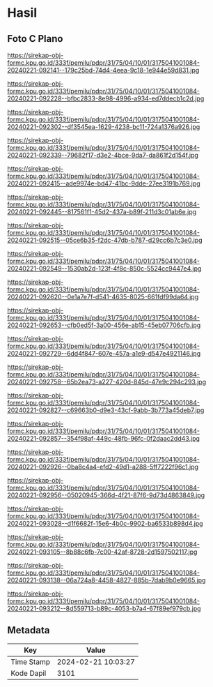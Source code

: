 # Hasil

## Foto C Plano

https://sirekap-obj-formc.kpu.go.id/333f/pemilu/pdpr/31/75/04/10/01/3175041001084-20240221-092141--179c25bd-74d4-4eea-9c18-1e944e59d831.jpg

https://sirekap-obj-formc.kpu.go.id/333f/pemilu/pdpr/31/75/04/10/01/3175041001084-20240221-092228--bfbc2833-8e98-4996-a934-ed7ddecb1c2d.jpg

https://sirekap-obj-formc.kpu.go.id/333f/pemilu/pdpr/31/75/04/10/01/3175041001084-20240221-092302--df3545ea-1629-4238-bc11-724a1376a926.jpg

https://sirekap-obj-formc.kpu.go.id/333f/pemilu/pdpr/31/75/04/10/01/3175041001084-20240221-092339--79682f17-d3e2-4bce-9da7-da861f2d154f.jpg

https://sirekap-obj-formc.kpu.go.id/333f/pemilu/pdpr/31/75/04/10/01/3175041001084-20240221-092415--ade9974e-bd47-41bc-9dde-27ee3191b769.jpg

https://sirekap-obj-formc.kpu.go.id/333f/pemilu/pdpr/31/75/04/10/01/3175041001084-20240221-092445--817561f1-45d2-437a-b89f-211d3c01ab6e.jpg

https://sirekap-obj-formc.kpu.go.id/333f/pemilu/pdpr/31/75/04/10/01/3175041001084-20240221-092515--05ce6b35-f2dc-47db-b787-d29cc6b7c3e0.jpg

https://sirekap-obj-formc.kpu.go.id/333f/pemilu/pdpr/31/75/04/10/01/3175041001084-20240221-092549--1530ab2d-123f-4f8c-850c-5524cc9447e4.jpg

https://sirekap-obj-formc.kpu.go.id/333f/pemilu/pdpr/31/75/04/10/01/3175041001084-20240221-092620--0e1a7e7f-d541-4635-8025-661fdf99da64.jpg

https://sirekap-obj-formc.kpu.go.id/333f/pemilu/pdpr/31/75/04/10/01/3175041001084-20240221-092653--cfb0ed5f-3a00-456e-ab15-45eb07706cfb.jpg

https://sirekap-obj-formc.kpu.go.id/333f/pemilu/pdpr/31/75/04/10/01/3175041001084-20240221-092729--6dd4f847-607e-457a-a1e9-d547e4921146.jpg

https://sirekap-obj-formc.kpu.go.id/333f/pemilu/pdpr/31/75/04/10/01/3175041001084-20240221-092758--65b2ea73-a227-420d-845d-47e9c294c293.jpg

https://sirekap-obj-formc.kpu.go.id/333f/pemilu/pdpr/31/75/04/10/01/3175041001084-20240221-092827--c69663b0-d9e3-43cf-9abb-3b773a45deb7.jpg

https://sirekap-obj-formc.kpu.go.id/333f/pemilu/pdpr/31/75/04/10/01/3175041001084-20240221-092857--354f98af-449c-48fb-96fc-0f2daac2dd43.jpg

https://sirekap-obj-formc.kpu.go.id/333f/pemilu/pdpr/31/75/04/10/01/3175041001084-20240221-092926--0ba8c4a4-efd2-49d1-a288-5ff7222f96c1.jpg

https://sirekap-obj-formc.kpu.go.id/333f/pemilu/pdpr/31/75/04/10/01/3175041001084-20240221-092956--05020945-366d-4f21-87f6-9d73d4863849.jpg

https://sirekap-obj-formc.kpu.go.id/333f/pemilu/pdpr/31/75/04/10/01/3175041001084-20240221-093028--d1f6682f-15e6-4b0c-9902-ba6533b898d4.jpg

https://sirekap-obj-formc.kpu.go.id/333f/pemilu/pdpr/31/75/04/10/01/3175041001084-20240221-093105--8b88c6fb-7c00-42af-8728-2d1597502117.jpg

https://sirekap-obj-formc.kpu.go.id/333f/pemilu/pdpr/31/75/04/10/01/3175041001084-20240221-093138--06a724a8-4458-4827-885b-7dab9b0e9665.jpg

https://sirekap-obj-formc.kpu.go.id/333f/pemilu/pdpr/31/75/04/10/01/3175041001084-20240221-093212--8d559713-b89c-4053-b7a4-67f89ef979cb.jpg


## Metadata

| Key        | Value               |
| ---------- | ------------------- |
| Time Stamp | 2024-02-21 10:03:27 |
| Kode Dapil | 3101                |



